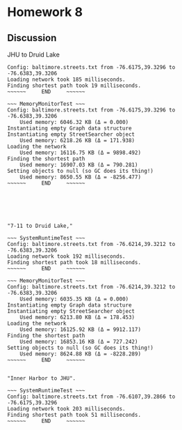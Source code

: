 # Homework 8

## Discussion 

JHU to Druid Lake

~~~ SystemRuntimeTest ~~~
Config: baltimore.streets.txt from -76.6175,39.3296 to -76.6383,39.3206
Loading network took 185 milliseconds.
Finding shortest path took 19 milliseconds.
~~~~~~     END     ~~~~~~

~~~ MemoryMonitorTest ~~~
Config: baltimore.streets.txt from -76.6175,39.3296 to -76.6383,39.3206
	Used memory: 6046.32 KB (Δ = 0.000)
Instantiating empty Graph data structure
Instantiating empty StreetSearcher object
	Used memory: 6218.26 KB (Δ = 171.938)
Loading the network
	Used memory: 16116.75 KB (Δ = 9898.492)
Finding the shortest path
	Used memory: 16907.03 KB (Δ = 790.281)
Setting objects to null (so GC does its thing!)
	Used memory: 8650.55 KB (Δ = -8256.477)
~~~~~~     END     ~~~~~~






"7-11 to Druid Lake," 

~~~ SystemRuntimeTest ~~~
Config: baltimore.streets.txt from -76.6214,39.3212 to -76.6383,39.3206
Loading network took 192 milliseconds.
Finding shortest path took 18 milliseconds.
~~~~~~     END     ~~~~~~

~~~ MemoryMonitorTest ~~~
Config: baltimore.streets.txt from -76.6214,39.3212 to -76.6383,39.3206
	Used memory: 6035.35 KB (Δ = 0.000)
Instantiating empty Graph data structure
Instantiating empty StreetSearcher object
	Used memory: 6213.80 KB (Δ = 178.453)
Loading the network
	Used memory: 16125.92 KB (Δ = 9912.117)
Finding the shortest path
	Used memory: 16853.16 KB (Δ = 727.242)
Setting objects to null (so GC does its thing!)
	Used memory: 8624.88 KB (Δ = -8228.289)
~~~~~~     END     ~~~~~~


"Inner Harbor to JHU".

~~~ SystemRuntimeTest ~~~
Config: baltimore.streets.txt from -76.6107,39.2866 to -76.6175,39.3296
Loading network took 203 milliseconds.
Finding shortest path took 51 milliseconds.
~~~~~~     END     ~~~~~~

